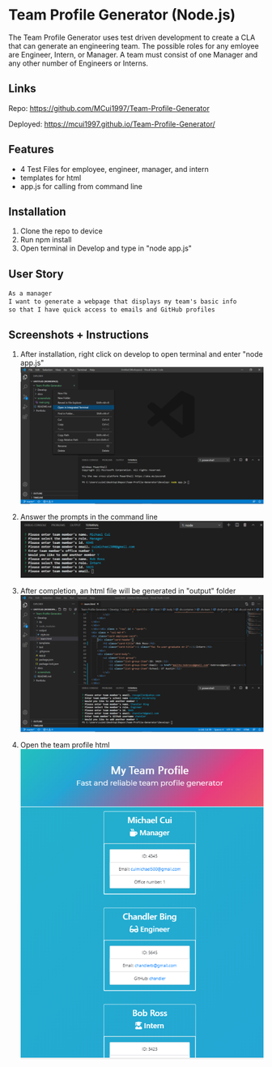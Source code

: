 # Team Profile Generator (Node.js)

The Team Profile Generator uses test driven development to create a CLA that can generate an engineering team. The possible roles for any emloyee are Engineer, Intern, or Manager. A team must consist of one Manager and any other number of Engineers or Interns. 

## Links

Repo: https://github.com/MCui1997/Team-Profile-Generator

Deployed: https://mcui1997.github.io/Team-Profile-Generator/

## Features

* 4 Test Files for employee, engineer, manager, and intern
* templates for html
* app.js for calling from command line

## Installation

1. Clone the repo to device
2. Run npm install
3. Open terminal in Develop and type in "node app.js"

## User Story
```
As a manager
I want to generate a webpage that displays my team's basic info
so that I have quick access to emails and GitHub profiles
```
## Screenshots + Instructions

1. After installation, right click on develop to open terminal and enter "node app.js"
![Alt text](/screenshots/main.PNG "Main")

2. Answer the prompts in the command line
![Alt text](/screenshots/prompts.PNG "Main")

3. After completion, an html file will be generated in "output" folder
![Alt text](/screenshots/html.PNG "Main")

4. Open the team profile html
![Alt text](/screenshots/final.PNG "Main")